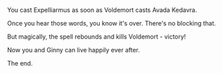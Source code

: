 You cast Expelliarmus as soon as Voldemort casts Avada Kedavra.

Once you hear those words, you know it's over. There's no blocking that.

But magically, the spell rebounds and kills Voldemort - victory!

Now you and Ginny can live happily ever after.

The end.
